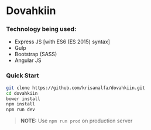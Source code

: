 # Dovahkiin

### Technology being used:

- Express JS [with ES6 (ES 2015) syntax]
- Gulp
- Bootstrap (SASS)
- Angular JS

### Quick Start

```sh
git clone https://github.com/krisanalfa/dovahkiin.git
cd dovahkiin
bower install
npm install
npm run dev
```

> **NOTE:** Use `npm run prod` on production server
